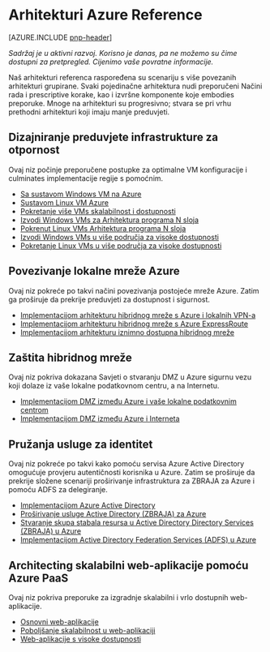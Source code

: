 
<properties
   pageTitle="Upute za Azure | Uzorci i prakse | Microsoft Azure"
   description="Arhitekturi Azure Reference"
   services=""
   documentationCenter="na"
   authors="bennage"
   manager="marksou"
   editor=""
   tags=""/>

<tags
   ms.service="guidance"
   ms.devlang="na"
   ms.topic="article"
   ms.tgt_pltfrm="na"
   ms.workload="na"
   ms.date="10/24/2016"
   ms.author="christb"/>

# <a name="azure-reference-architectures"></a>Arhitekturi Azure Reference

[AZURE.INCLUDE [pnp-header](../../includes/guidance-pnp-header-include.md)]

_Sadržaj je u aktivni razvoj. Korisno je danas, pa ne možemo su čime dostupni za pretpregled. Cijenimo vaše povratne informacije._

Naš arhitekturi referenca raspoređena su scenariju s više povezanih arhitekturi grupirane.
Svaki pojedinačne arhitektura nudi preporučeni Načini rada i prescriptive korake, kao i izvršne komponente koje embodies preporuke.
Mnoge na arhitekturi su progresivno; stvara se pri vrhu prethodni arhitekturi koji imaju manje preduvjeti.

## <a name="designing-your-infrastructure-for-resiliency"></a>Dizajniranje preduvjete infrastrukture za otpornost

Ovaj niz počinje preporučene postupke za optimalne VM konfiguracije i culminates implementacije regije s pomoćnim.

- [Sa sustavom Windows VM na Azure](guidance-compute-single-vm.md)
- [Sustavom Linux VM Azure](guidance-compute-single-vm-linux.md)
- [Pokretanje više VMs skalabilnost i dostupnosti](guidance-compute-multi-vm.md)
- [Izvodi Windows VMs za Arhitektura programa N sloja](guidance-compute-n-tier-vm.md)
- [Pokrenut Linux VMs Arhitektura programa N sloja](guidance-compute-n-tier-vm-linux.md)
- [Izvodi Windows VMs u više područja za visoke dostupnosti](guidance-compute-multiple-datacenters.md)
- [Pokretanje Linux VMs u više područja za visoke dostupnosti](guidance-compute-multiple-datacenters-linux.md)

## <a name="connecting-your-on-premises-network-to-azure"></a>Povezivanje lokalne mreže Azure

Ovaj niz pokreće po takvi načini povezivanja postojeće mreže Azure. Zatim ga proširuje da prekrije preduvjeti za dostupnost i sigurnost.

- [Implementacijom arhitekturu hibridnog mreže s Azure i lokalnih VPN-a](guidance-hybrid-network-vpn.md)
- [Implementacijom arhitekturu hibridnog mreže s Azure ExpressRoute](guidance-hybrid-network-expressroute.md)
- [Implementacijom arhitekturu iznimno dostupna hibridnog mreže](guidance-hybrid-network-expressroute-vpn-failover.md)

## <a name="securing-your-hybrid-network"></a>Zaštita hibridnog mreže

Ovaj niz pokriva dokazana Savjeti o stvaranju DMZ u Azure sigurnu vezu koji dolaze iz vaše lokalne podatkovnom centru, a na Internetu.

- [Implementacijom DMZ između Azure i vaše lokalne podatkovnim centrom](guidance-iaas-ra-secure-vnet-hybrid.md)
- [Implementacijom DMZ između Azure i Interneta](guidance-iaas-ra-secure-vnet-dmz.md)

## <a name="providing-identity-services"></a>Pružanja usluge za identitet

Ovaj niz pokreće po takvi kako pomoću servisa Azure Active Directory omogućuje provjeru autentičnosti korisnika u Azure. Zatim se proširuje da prekrije složene scenariji proširivanje infrastruktura za ZBRAJA za Azure i pomoću ADFS za delegiranje.

- [Implementacijom Azure Active Directory](./guidance-identity-aad.md)
- [Proširivanje usluge Active Directory (ZBRAJA) za Azure](./guidance-identity-adds-extend-domain.md)
- [Stvaranje skupa stabala resursa u Active Directory Directory Services (ZBRAJA) u Azure](./guidance-identity-adds-resource-forest.md)
- [Implementacijom Active Directory Federation Services (ADFS) u Azure](./guidance-identity-adfs.md)

## <a name="architecting-scalable-web-application-using-azure-paas"></a>Architecting skalabilni web-aplikacije pomoću Azure PaaS

Ovaj niz pokriva preporuke za izgradnje skalabilni i vrlo dostupnih web-aplikacije. 

- [Osnovni web-aplikacije](guidance-web-apps-basic.md)
- [Poboljšanje skalabilnost u web-aplikaciji](guidance-web-apps-scalability.md)
- [Web-aplikacije s visoke dostupnosti](guidance-web-apps-multi-region.md)
